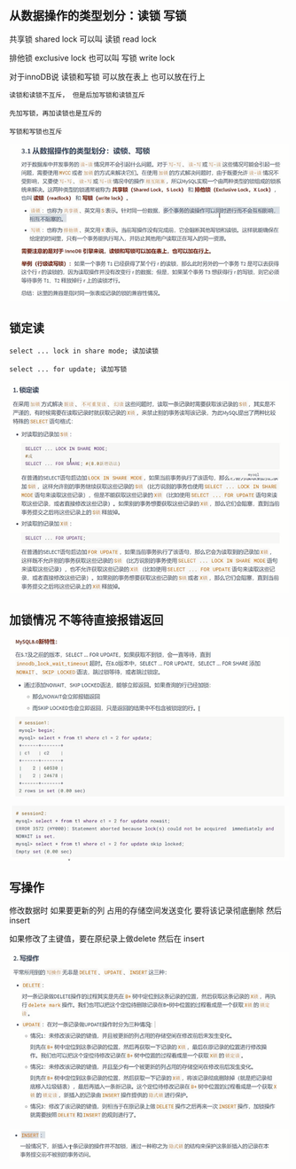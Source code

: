 从数据操作的类型划分：读锁 写锁
---

共享锁 shared lock 可以叫 读锁 read lock

排他锁 exclusive lock  也可以叫 写锁 write lock

对于innoDB说 读锁和写锁 可以放在表上 也可以放在行上

    读锁和读锁不互斥， 但是后加写锁和读锁互斥

    先加写锁，再加读锁也是互斥的

    写锁和写锁也互斥

![img_334.png](img_334.png)

锁定读
---

    select ... lock in share mode; 读加读锁
    
    select ... for update; 读加写锁

![img_335.png](img_335.png)

加锁情况 不等待直接报错返回
---

![img_336.png](img_336.png)

![img_337.png](img_337.png)

写操作
---

修改数据时 如果要更新的列 占用的存储空间发送变化 要将该记录彻底删除 然后insert

如果修改了主键值，要在原纪录上做delete 然后在 insert

![img_338.png](img_338.png)

![img_339.png](img_339.png)